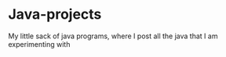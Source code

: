 # Java-projects
My little sack of java programs, where I post all the java that I am experimenting with
